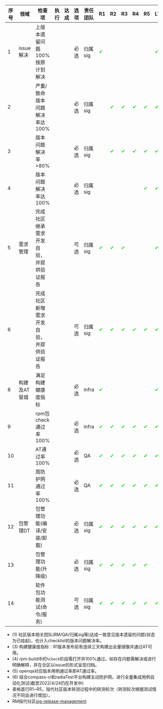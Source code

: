 | 序号 | 领域 | 检查项 | 执行 | 达成 | 选项 | 责任团队 | R1 | R2 | R3 | R4 | R5 | LTS | LTS-SPx | 创新 | 说明 |
| ---- | ---- | ----- | ---- | ---- | --- | -------| -- | -- | -- | -- | -- | --- | -------- | --- | ---- |
| 1 | issue解决 | 上版本遗留问题100%按原计划解决 | | | 必选 | 归属sig | <font color="00dd00">✔</font> | | | | | <font color="00dd00">✔</font> | <font color="00dd00">✔</font> | <font color="00dd00">✔</font> | |
| 2 | | 严重/致命版本问题解决率达100% | | | 必选 | 归属sig | | <font color="00dd00">✔</font> | <font color="00dd00">✔</font> | <font color="00dd00">✔</font> | <font color="00dd00">✔</font> | <font color="00dd00">✔</font> | <font color="00dd00">✔</font> | <font color="00dd00">✔</font> | (1) |
| 3 | | 版本问题解决率>80% | | | 必选 | 归属sig | | <font color="00dd00">✔</font> | <font color="00dd00">✔</font> | <font color="00dd00">✔</font> | <font color="00dd00">✔</font> | <font color="00dd00">✔</font> | <font color="00dd00">✔</font> | <font color="00dd00">✔</font> | |
| 4 | | 版本问题解决率达100% | | | 必选 | 归属sig | | | | | <font color="00dd00">✔</font> | <font color="00dd00">✔</font> | <font color="00dd00">✔</font> | <font color="00dd00">✔</font> | |
| 5 | 需求管理 | 完成社区继承需求开发自验，并提供验证报告 | | | 可选 | 归属sig | <font color="00dd00">✔</font> | <font color="00dd00">✔</font> | <font color="00dd00">✔</font> | | | <font color="00dd00">✔</font> | <font color="00dd00">✔</font> | <font color="00dd00">✔</font> | |
| 6 | | 完成社区新增需求开发自验，并提供验证报告 | | | 可选 | 归属sig | <font color="00dd00">✔</font> | <font color="00dd00">✔</font> | <font color="00dd00">✔</font> | <font color="00dd00">✔</font> | <font color="00dd00">✔</font> | <font color="00dd00">✔</font> | <font color="00dd00">✔</font> | <font color="00dd00">✔</font> | |
| 8 | 构建及AT冒烟 | 满足构建健康度指标 | | | 必选 | infra | <font color="00dd00">✔</font> | | | | | <font color="00dd00">✔</font> | <font color="00dd00">✔</font> | <font color="00dd00">✔</font> | (3) |
| 9 | | rpm包check通过率100% | | | 必选 | infra | <font color="00dd00">✔</font> | <font color="00dd00">✔</font> | <font color="00dd00">✔</font> | <font color="00dd00">✔</font> | <font color="00dd00">✔</font> | <font color="00dd00">✔</font> | <font color="00dd00">✔</font> | <font color="00dd00">✔</font> | (4) |
| 10 | | AT通过率100% | | | 必选 | QA | <font color="00dd00">✔</font> | <font color="00dd00">✔</font> | <font color="00dd00">✔</font> | <font color="00dd00">✔</font> | <font color="00dd00">✔</font> | <font color="00dd00">✔</font> | <font color="00dd00">✔</font> | <font color="00dd00">✔</font> | (5) |
| 11 | | 周防护网通过率100% | | | 必选 | QA | <font color="00dd00">✔</font> | <font color="00dd00">✔</font> | <font color="00dd00">✔</font> | <font color="00dd00">✔</font> | <font color="00dd00">✔</font> | <font color="00dd00">✔</font> | <font color="00dd00">✔</font> | <font color="00dd00">✔</font> | (6) |
| 12 | 包管理DT | 包管理功能(编译/安装/卸载) | | | 必选 | 归属sig | <font color="00dd00">✔</font> | <font color="00dd00">✔</font> | <font color="00dd00">✔</font> | <font color="00dd00">✔</font> | <font color="00dd00">✔</font> | <font color="00dd00">✔</font> | <font color="00dd00">✔</font> | <font color="00dd00">✔</font> | |
| 13 | | 包管理功能(升降级) | | | 必选 | 归属sig | <font color="00dd00">✔</font> | <font color="00dd00">✔</font> | <font color="00dd00">✔</font> | <font color="00dd00">✔</font> | <font color="00dd00">✔</font> | | <font color="00dd00">✔</font> | | |
| 14 | | 软件包功能测试(命令/服务) | | | 可选 | 归属sig | <font color="00dd00">✔</font> | <font color="00dd00">✔</font> | <font color="00dd00">✔</font> | <font color="00dd00">✔</font> | <font color="00dd00">✔</font> | <font color="00dd00">✔</font> | <font color="00dd00">✔</font> | | |


* (1) 社区版本相关团队(RM/QA/归属sig等)达成一致意见版本遗留的问题(状态为已挂起)，也计入checklist的版本问题解决率。
* (3) 构建健康度指标：R1版本发布前有连续三天构建出全量镜像并通过AT可用。
* (4) rpm build中的```%check```阶段需打开并100%通过。如存在问题需解决或进行明确解释，并在合区以issue的形式呈现归档。
* (5) openqa对应版本用例通过率即AT通过率。
* (6) 结合compass-ci和radiaTest平台构建主动防护网，进行全量集成用例自动化测试(截至2022/4/24仍在开发中)
* 表格首行R1~R5，指代社区版本转测过程中的转测轮次（转测轮次根据测试情况不同会进行增加）。
* RM指代社区[sig-release-management](https://gitee.com/openeuler/release-management)

